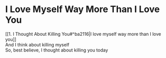 # I Love Myself Way More Than I Love You

[[1. I Thought About Killing You#^ba2116|I love myself way more than I love you]]  
And I think about killing myself  
So, best believe, I thought about killing you today
